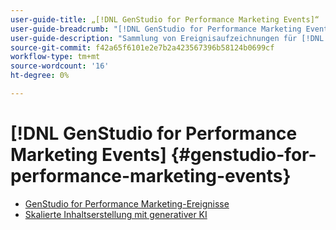 ```yaml
---
user-guide-title: „[!DNL GenStudio for Performance Marketing Events]“
user-guide-breadcrumb: "[!DNL GenStudio for Performance Marketing Events]"
user-guide-description: "Sammlung von Ereignisaufzeichnungen für [!DNL GenStudio for Performance Marketing Events]"
source-git-commit: f42a65f6101e2e7b2a423567396b58124b0699cf
workflow-type: tm+mt
source-wordcount: '16'
ht-degree: 0%

---
```



# [!DNL GenStudio for Performance Marketing Events] {#genstudio-for-performance-marketing-events}

+ [GenStudio for Performance Marketing-Ereignisse](overview.md)
+ [Skalierte Inhaltserstellung mit generativer KI](./adobe-marketing-gen-ai.md)